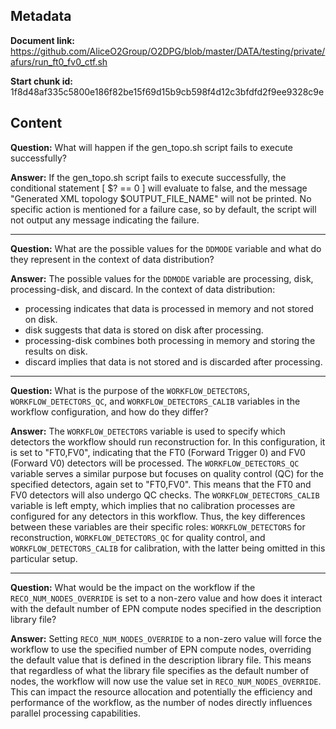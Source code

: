 ## Metadata

**Document link:** https://github.com/AliceO2Group/O2DPG/blob/master/DATA/testing/private/afurs/run_ft0_fv0_ctf.sh

**Start chunk id:** 1f8d48af335c5800e186f82be15f69d15b9cb598f4d12c3bfdfd2f9ee9328c9e

## Content

**Question:** What will happen if the gen_topo.sh script fails to execute successfully?

**Answer:** If the gen_topo.sh script fails to execute successfully, the conditional statement [ $? == 0 ] will evaluate to false, and the message "Generated XML topology $OUTPUT_FILE_NAME" will not be printed. No specific action is mentioned for a failure case, so by default, the script will not output any message indicating the failure.

---

**Question:** What are the possible values for the `DDMODE` variable and what do they represent in the context of data distribution?

**Answer:** The possible values for the `DDMODE` variable are processing, disk, processing-disk, and discard. In the context of data distribution:
- processing indicates that data is processed in memory and not stored on disk.
- disk suggests that data is stored on disk after processing.
- processing-disk combines both processing in memory and storing the results on disk.
- discard implies that data is not stored and is discarded after processing.

---

**Question:** What is the purpose of the `WORKFLOW_DETECTORS`, `WORKFLOW_DETECTORS_QC`, and `WORKFLOW_DETECTORS_CALIB` variables in the workflow configuration, and how do they differ?

**Answer:** The `WORKFLOW_DETECTORS` variable is used to specify which detectors the workflow should run reconstruction for. In this configuration, it is set to "FT0,FV0", indicating that the FT0 (Forward Trigger 0) and FV0 (Forward V0) detectors will be processed. The `WORKFLOW_DETECTORS_QC` variable serves a similar purpose but focuses on quality control (QC) for the specified detectors, again set to "FT0,FV0". This means that the FT0 and FV0 detectors will also undergo QC checks. The `WORKFLOW_DETECTORS_CALIB` variable is left empty, which implies that no calibration processes are configured for any detectors in this workflow. Thus, the key differences between these variables are their specific roles: `WORKFLOW_DETECTORS` for reconstruction, `WORKFLOW_DETECTORS_QC` for quality control, and `WORKFLOW_DETECTORS_CALIB` for calibration, with the latter being omitted in this particular setup.

---

**Question:** What would be the impact on the workflow if the `RECO_NUM_NODES_OVERRIDE` is set to a non-zero value and how does it interact with the default number of EPN compute nodes specified in the description library file?

**Answer:** Setting `RECO_NUM_NODES_OVERRIDE` to a non-zero value will force the workflow to use the specified number of EPN compute nodes, overriding the default value that is defined in the description library file. This means that regardless of what the library file specifies as the default number of nodes, the workflow will now use the value set in `RECO_NUM_NODES_OVERRIDE`. This can impact the resource allocation and potentially the efficiency and performance of the workflow, as the number of nodes directly influences parallel processing capabilities.